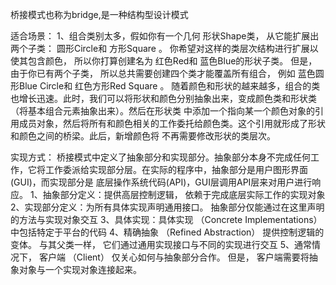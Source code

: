 桥接模式也称为bridge,是一种结构型设计模式


适合场景：
1、组合类别太多，假如你有一个几何 形状Shape类， 从它能扩展出两个子类： 圆形Circle和 方形Square 。
你希望对这样的类层次结构进行扩展以使其包含颜色， 所以你打算创建名为 红色Red和 蓝色Blue的形状子类。 但是， 由于你已有两个子类， 
所以总共需要创建四个类才能覆盖所有组合， 例如 蓝色圆形Blue Circle和 红色方形Red Square 。
随着颜色和形状的越来越多，组合的类也增长迅速。此时，我们可以将形状和颜色分别抽象出来，变成颜色类和形状类（将基本组合元素抽象出来）。然后在形状类
中添加一个指向某一个颜色对象的引用成员对象，然后将所有和颜色相关的工作委托给颜色类。这个引用就形成了形状和颜色之间的桥梁。此后，新增颜色将
不再需要修改形状的类层次。


实现方式：
桥接模式中定义了抽象部分和实现部分。抽象部分本身不完成任何工作，它将工作委派给实现部分层。在实际的程序中，抽象部分是用户图形界面(GUI)，而实现部分是
底层操作系统代码(API)，GUI层调用API层来对用户进行响应。
1、抽象部分定义：提供高层控制逻辑， 依赖于完成底层实际工作的实现对象
2、实现部分定义：为所有具体实现声明通用接口。 抽象部分仅能通过在这里声明的方法与实现对象交互
3、具体实现：具体实现 （Concrete Implementations） 中包括特定于平台的代码
4、精确抽象 （Refined Abstraction） 提供控制逻辑的变体。 与其父类一样， 它们通过通用实现接口与不同的实现进行交互
5、通常情况下， 客户端 （Client） 仅关心如何与抽象部分合作。 但是， 客户端需要将抽象对象与一个实现对象连接起来。
